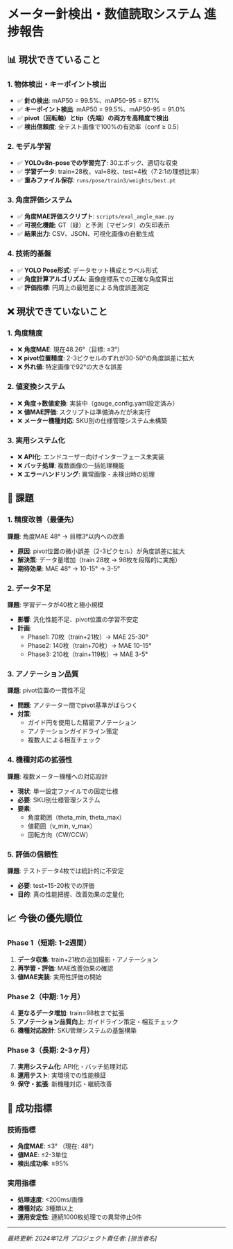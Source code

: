# メーター針検出・数値読取システム 進捗報告

## 📊 現状できていること

### 1. 物体検出・キーポイント検出
- ✅ **針の検出**: mAP50 = 99.5%、mAP50-95 = 87.1%
- ✅ **キーポイント検出**: mAP50 = 99.5%、mAP50-95 = 91.0%
- ✅ **pivot（回転軸）とtip（先端）の両方を高精度で検出**
- ✅ **検出信頼度**: 全テスト画像で100%の有効率（conf ≥ 0.5）

### 2. モデル学習
- ✅ **YOLOv8n-poseでの学習完了**: 30エポック、適切な収束
- ✅ **学習データ**: train=28枚、val=8枚、test=4枚（7:2:1の理想比率）
- ✅ **重みファイル保存**: `runs/pose/train3/weights/best.pt`

### 3. 角度評価システム
- ✅ **角度MAE評価スクリプト**: `scripts/eval_angle_mae.py`
- ✅ **可視化機能**: GT（緑）と予測（マゼンタ）の矢印表示
- ✅ **結果出力**: CSV、JSON、可視化画像の自動生成

### 4. 技術的基盤
- ✅ **YOLO Pose形式**: データセット構成とラベル形式
- ✅ **角度計算アルゴリズム**: 画像座標系での正確な角度算出
- ✅ **評価指標**: 円周上の最短差による角度誤差測定

## ❌ 現状できていないこと

### 1. 角度精度
- ❌ **角度MAE**: 現在48.26°（目標: ≤3°）
- ❌ **pivot位置精度**: 2-3ピクセルのずれが30-50°の角度誤差に拡大
- ❌ **外れ値**: 特定画像で92°の大きな誤差

### 2. 値変換システム
- ❌ **角度→数値変換**: 実装中（gauge_config.yaml設定済み）
- ❌ **値MAE評価**: スクリプトは準備済みだが未実行
- ❌ **メーター機種対応**: SKU別の仕様管理システム未構築

### 3. 実用システム化
- ❌ **API化**: エンドユーザー向けインターフェース未実装
- ❌ **バッチ処理**: 複数画像の一括処理機能
- ❌ **エラーハンドリング**: 異常画像・未検出時の処理

## 🎯 課題

### 1. 精度改善（最優先）
**課題**: 角度MAE 48° → 目標3°以内への改善
- **原因**: pivot位置の微小誤差（2-3ピクセル）が角度誤差に拡大
- **解決策**: データ量増加（train 28枚 → 98枚を段階的に実施）
- **期待効果**: MAE 48° → 10-15° → 3-5°

### 2. データ不足
**課題**: 学習データが40枚と極小規模
- **影響**: 汎化性能不足、pivot位置の学習不安定
- **計画**: 
  - Phase1: 70枚（train+21枚）→ MAE 25-30°
  - Phase2: 140枚（train+70枚）→ MAE 10-15°
  - Phase3: 210枚（train+119枚）→ MAE 3-5°

### 3. アノテーション品質
**課題**: pivot位置の一貫性不足
- **問題**: アノテーター間でpivot基準がばらつく
- **対策**: 
  - ガイド円を使用した精密アノテーション
  - アノテーションガイドライン策定
  - 複数人による相互チェック

### 4. 機種対応の拡張性
**課題**: 複数メーター機種への対応設計
- **現状**: 単一設定ファイルでの固定仕様
- **必要**: SKU別仕様管理システム
- **要素**:
  - 角度範囲（theta_min, theta_max）
  - 値範囲（v_min, v_max）
  - 回転方向（CW/CCW）

### 5. 評価の信頼性
**課題**: テストデータ4枚では統計的に不安定
- **必要**: test=15-20枚での評価
- **目的**: 真の性能把握、改善効果の定量化

## 📈 今後の優先順位

### Phase 1（短期: 1-2週間）
1. **データ収集**: train+21枚の追加撮影・アノテーション
2. **再学習・評価**: MAE改善効果の確認
3. **値MAE実装**: 実用性評価の開始

### Phase 2（中期: 1ヶ月）
4. **更なるデータ増加**: train=98枚まで拡張
5. **アノテーション品質向上**: ガイドライン策定・相互チェック
6. **機種対応設計**: SKU管理システムの基盤構築

### Phase 3（長期: 2-3ヶ月）
7. **実用システム化**: API化・バッチ処理対応
8. **運用テスト**: 実環境での性能検証
9. **保守・拡張**: 新機種対応・継続改善

## 🎯 成功指標

### 技術指標
- **角度MAE**: ≤3° （現在: 48°）
- **値MAE**: ≤2-3単位
- **検出成功率**: ≥95%

### 実用指標
- **処理速度**: <200ms/画像
- **機種対応**: 3種類以上
- **運用安定性**: 連続1000枚処理での異常停止0件

---
*最終更新: 2024年12月*
*プロジェクト責任者: [担当者名]* 